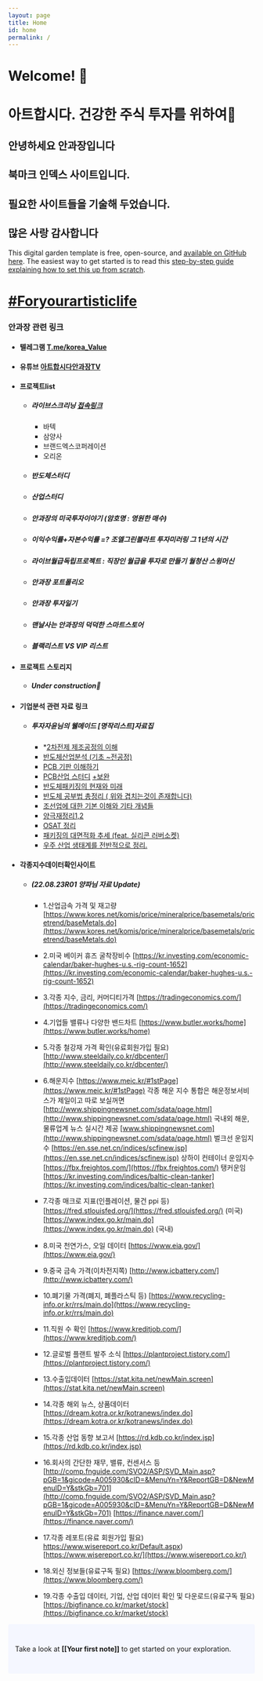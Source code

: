 ```yaml
---
layout: page
title: Home
id: home
permalink: /
---
```


# Welcome! 🌱
# 아트합시다. 건강한 주식 투자를 위하여🍷

## 안녕하세요 안과장입니다
## 북마크 인덱스 사이트입니다.
## 필요한 사이트들을 기술해 두었습니다.
## 많은 사랑 감사합니다
This digital garden template is free, open-source, and [available on GitHub here](https://github.com/maximevaillancourt/digital-garden-jekyll-template).
The easiest way to get started is to read this [step-by-step guide explaining how to set this up from scratch](https://maximevaillancourt.com/blog/setting-up-your-own-digital-garden-with-jekyll).

<style>
  .wrapper {
    max-width: 46em;
  }
</style>

# [#Foryourartisticlife](http://foryourartisticlife.com)



### 안과장 관련 링크
* #### 텔레그램 [T.me/korea_Value](http://t.me/s/korea_Value)
* #### 유튜브 [아트합시다안과장TV](https://www.youtube.com/c/아트합시다안과장TV)
* #### 프로젝트list 
	* ##### 라이브스크리닝 [접속링크](https://docs.google.com/spreadsheets/d/1GxajcYKwLBhReBTXD4A62AZe4IxjZ_PeLWLiLM6BuZA/edit#gid=1850753976)
		* 바텍
		* 삼양사
		* 브랜드엑스코퍼레이션
		* 오리온
	* ##### 반도체스터디
	* ##### 산업스터디
	* ##### 안과장의 미국투자이야기 (암호명 :  영원한 매수)
	* ##### 이익수익률+자본수익률 =? 조엘그린블라트 투자미러링 그 1년의 시간
	* ##### 라이브월급독립프로젝트 : 직장인 월급을 투자로 만들기 월청산 스윙머신
	* ##### 안과장 포트폴리오
	* ##### 안과장 투자일기
	* ##### 맨날사는 안과장의 덕덕한 스마트스토어
	* ##### 블랙리스트 VS VIP 리스트
* #### 프로젝트 스토리지 
	* ##### Under construction🌱
* #### 기업분석 관련 자료 링크
	* ##### 투자자윤님의 웰메이드 [명작리스트]자료집
		* *[2차전제 제조공정의 이해](https://m.blog.naver.com/ks200331022/222593743992)
		* [반도체산업분석 (기초 ~전공정)](https://m.blog.naver.com/shinsj1382/222589666324)
		* [PCB 기판 이해하기](https://m.blog.naver.com/glory4u_lee/222601842469)
		* [PCB산업 스터디](https://blog.naver.com/searosea/222636478022) [+보완](https://m.blog.naver.com/searosea/222636650079)
		* [반도체패키징의 현재와 미래](https://m.blog.naver.com/kkwakk89/222715241924)
		* [반도체 공부법 총정리 ( 위와 겹치는것이 존재합니다) ](https://m.blog.naver.com/hhhhnk/222840001058)
		* [조선업에 대한 기본 이해와 기타 개념들](https://m.blog.naver.com/ehgur06/222421181213)
		* [양극재정리1,2](https://m.blog.naver.com/jglker/222747749031)
		* [OSAT 정리](https://m.blog.naver.com/jkhan012/222809300929)
		* [패키징의 대면적화 추세 (feat. 실리콘 러버소켓)](https://m.blog.naver.com/PostView.nhn?blogId=inacien777&logNo=222813054247&navType=by)
		* [우주 산업 생태계를 전반적으로 정리.](https://www.notboring.co/p/the-space-economy?utm_source=substack&utm_medium=email)
	
* #### 각종지수데이터확인사이트
	 * ##### (22.08.23R01 양파님 자료 Update)
		* 1.산업금속 가격 및 재고량[https://www.kores.net/komis/price/mineralprice/basemetals/pricetrend/baseMetals.do](https://www.kores.net/komis/price/mineralprice/basemetals/pricetrend/baseMetals.do)
		* 2.미국 베이커 휴즈 굴착장비수
		  [https://kr.investing.com/economic-calendar/baker-hughes-u.s.-rig-count-1652](https://kr.investing.com/economic-calendar/baker-hughes-u.s.-rig-count-1652)
		* 3.각종 지수, 금리, 커머디티가격
		  [https://tradingeconomics.com/](https://tradingeconomics.com/)
		* 4.기업들 밸류나 다양한 밴드차트
		  [https://www.butler.works/home](https://www.butler.works/home)
		* 5.각종 철강재 가격 확인(유료회원가입 필요)
		  [http://www.steeldaily.co.kr/dbcenter/](http://www.steeldaily.co.kr/dbcenter/)
		* 6.해운지수	[https://www.meic.kr/#1stPage](https://www.meic.kr/#1stPage)
			각종 해운 지수 통합은 해운정보서비스가 제일이고 따로 보실꺼면
			[http://www.shippingnewsnet.com/sdata/page.html](http://www.shippingnewsnet.com/sdata/page.html)
			국내외 해운, 물류업계 뉴스 실시간 제공
			[www.shippingnewsnet.com](http://www.shippingnewsnet.com/sdata/page.html)
			벌크선 운임지수
			[https://en.sse.net.cn/indices/scfinew.jsp](https://en.sse.net.cn/indices/scfinew.jsp)
			상하이 컨테이너 운임지수
			[https://fbx.freightos.com/](https://fbx.freightos.com/)
			탱커운임
			[https://kr.investing.com/indices/baltic-clean-tanker](https://kr.investing.com/indices/baltic-clean-tanker)
			
		* 7.각종 매크로 지표(인플레이션, 물건 ppi 등)
		[https://fred.stlouisfed.org/](https://fred.stlouisfed.org/) (미국)
		[https://www.index.go.kr/main.do](https://www.index.go.kr/main.do) (국내)
		* 8.미국 천연가스, 오일 데이터
		[https://www.eia.gov/](https://www.eia.gov/)
		* 9.중국 금속 가격(이차전지쪽)
		[http://www.icbattery.com/](http://www.icbattery.com/)
		* 10.폐기물 가격(폐지, 폐플라스틱 등)
		[https://www.recycling-info.or.kr/rrs/main.do](https://www.recycling-info.or.kr/rrs/main.do)
		* 11.직원 수 확인
		[https://www.kreditjob.com/](https://www.kreditjob.com/)
		* 12.글로벌 플랜트 발주 소식
		[https://plantproject.tistory.com/](https://plantproject.tistory.com/)
		* 13.수출입데이터
		[https://stat.kita.net/newMain.screen](https://stat.kita.net/newMain.screen)
		* 14.각종 해외 뉴스, 상품데이터
		[https://dream.kotra.or.kr/kotranews/index.do](https://dream.kotra.or.kr/kotranews/index.do)
		* 15.각종 산업 동향 보고서
		[https://rd.kdb.co.kr/index.jsp](https://rd.kdb.co.kr/index.jsp)
		* 16.회사의 간단한 재무, 밸류, 컨센서스 등
		[http://comp.fnguide.com/SVO2/ASP/SVD_Main.asp?pGB=1&gicode=A005930&cID=&MenuYn=Y&ReportGB=D&NewMenuID=Y&stkGb=701](http://comp.fnguide.com/SVO2/ASP/SVD_Main.asp?pGB=1&gicode=A005930&cID=&MenuYn=Y&ReportGB=D&NewMenuID=Y&stkGb=701)
		[https://finance.naver.com/](https://finance.naver.com/)
		* 17.각종 레포트(유료 회원가입 필요)
		https://www.wisereport.co.kr/Default.aspx)[https://www.wisereport.co.kr/](https://www.wisereport.co.kr/)
		* 18.외신 정보들(유료구독 필요)
		[https://www.bloomberg.com/](https://www.bloomberg.com/)
		* 19.각종 수출입 데이터, 기업, 산업 데이터 확인 및 다운로드(유료구독 필요)
		[https://bigfinance.co.kr/market/stock](https://bigfinance.co.kr/market/stock)


<p style="padding: 3em 1em; background: #f5f7ff; border-radius: 4px;">
  Take a look at <span style="font-weight: bold">[[Your first note]]</span> to get started on your exploration.
</p>